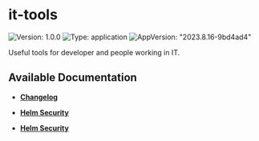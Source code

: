 # it-tools

![Version: 1.0.0](https://img.shields.io/badge/Version-1.0.0-informational?style=flat-square) ![Type: application](https://img.shields.io/badge/Type-application-informational?style=flat-square) ![AppVersion: "2023.8.16-9bd4ad4"](https://img.shields.io/badge/AppVersion-"2023.8.16-9bd4ad4"-informational?style=flat-square)

Useful tools for developer and people working in IT.

## Available Documentation

- [**Changelog**](CHANGELOG)

- [**Helm Security**](container-security)

- [**Helm Security**](helm-security)

